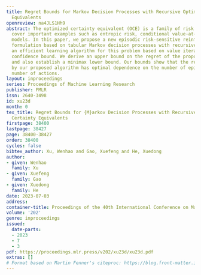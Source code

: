 ```yaml
---
title: Regret Bounds for Markov Decision Processes with Recursive Optimized Certainty
  Equivalents
openreview: na4JLS1Hh9
abstract: The optimized certainty equivalent (OCE) is a family of risk measures that
  cover important examples such as entropic risk, conditional value-at-risk and mean-variance
  models. In this paper, we propose a new episodic risk-sensitive reinforcement learning
  formulation based on tabular Markov decision processes with recursive OCEs. We design
  an efficient learning algorithm for this problem based on value iteration and upper
  confidence bound. We derive an upper bound on the regret of the proposed algorithm,
  and also establish a minimax lower bound. Our bounds show that the regret rate achieved
  by our proposed algorithm has optimal dependence on the number of episodes and the
  number of actions.
layout: inproceedings
series: Proceedings of Machine Learning Research
publisher: PMLR
issn: 2640-3498
id: xu23d
month: 0
tex_title: Regret Bounds for {M}arkov Decision Processes with Recursive Optimized
  Certainty Equivalents
firstpage: 38400
lastpage: 38427
page: 38400-38427
order: 38400
cycles: false
bibtex_author: Xu, Wenhao and Gao, Xuefeng and He, Xuedong
author:
- given: Wenhao
  family: Xu
- given: Xuefeng
  family: Gao
- given: Xuedong
  family: He
date: 2023-07-03
address: 
container-title: Proceedings of the 40th International Conference on Machine Learning
volume: '202'
genre: inproceedings
issued:
  date-parts:
  - 2023
  - 7
  - 3
pdf: https://proceedings.mlr.press/v202/xu23d/xu23d.pdf
extras: []
# Format based on Martin Fenner's citeproc: https://blog.front-matter.io/posts/citeproc-yaml-for-bibliographies/
---
```


